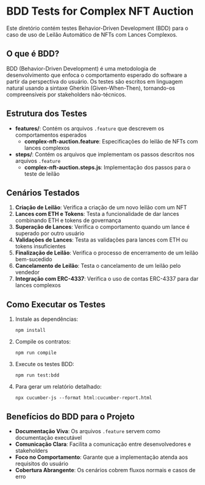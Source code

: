 # BDD Tests for Complex NFT Auction

Este diretório contém testes Behavior-Driven Development (BDD) para o caso de uso de Leilão Automático de NFTs com Lances Complexos.

## O que é BDD?

BDD (Behavior-Driven Development) é uma metodologia de desenvolvimento que enfoca o comportamento esperado do software a partir da perspectiva do usuário. Os testes são escritos em linguagem natural usando a sintaxe Gherkin (Given-When-Then), tornando-os compreensíveis por stakeholders não-técnicos.

## Estrutura dos Testes

- **features/**: Contém os arquivos `.feature` que descrevem os comportamentos esperados
  - **complex-nft-auction.feature**: Especificações do leilão de NFTs com lances complexos
- **steps/**: Contém os arquivos que implementam os passos descritos nos arquivos `.feature`
  - **complex-nft-auction.steps.js**: Implementação dos passos para o teste de leilão

## Cenários Testados

1. **Criação de Leilão**: Verifica a criação de um novo leilão com um NFT
2. **Lances com ETH e Tokens**: Testa a funcionalidade de dar lances combinando ETH e tokens de governança
3. **Superação de Lances**: Verifica o comportamento quando um lance é superado por outro usuário
4. **Validações de Lances**: Testa as validações para lances com ETH ou tokens insuficientes
5. **Finalização de Leilão**: Verifica o processo de encerramento de um leilão bem-sucedido
6. **Cancelamento de Leilão**: Testa o cancelamento de um leilão pelo vendedor
7. **Integração com ERC-4337**: Verifica o uso de contas ERC-4337 para dar lances complexos

## Como Executar os Testes

1. Instale as dependências:
   ```
   npm install
   ```

2. Compile os contratos:
   ```
   npm run compile
   ```

3. Execute os testes BDD:
   ```
   npm run test:bdd
   ```

4. Para gerar um relatório detalhado:
   ```
   npx cucumber-js --format html:cucumber-report.html
   ```

## Benefícios do BDD para o Projeto

- **Documentação Viva**: Os arquivos `.feature` servem como documentação executável
- **Comunicação Clara**: Facilita a comunicação entre desenvolvedores e stakeholders
- **Foco no Comportamento**: Garante que a implementação atenda aos requisitos do usuário
- **Cobertura Abrangente**: Os cenários cobrem fluxos normais e casos de erro 